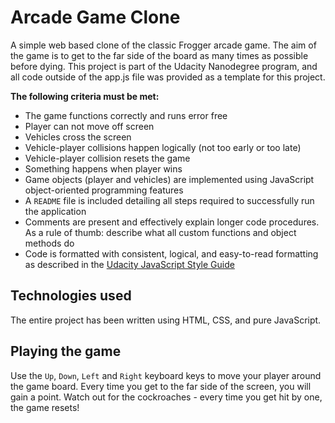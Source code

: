# Arcade Game Clone
A simple web based clone of the classic Frogger arcade game.  The aim of the game is to get to the far side of the board as many times as possible before dying.  This project is part of the Udacity Nanodegree program, and all code outside of the app.js file was provided as a template for this project.


**The following criteria must be met:**

* The game functions correctly and runs error free
* Player can not move off screen
* Vehicles cross the screen
* Vehicle-player collisions happen logically (not too early or too late)
* Vehicle-player collision resets the game
* Something happens when player wins
* Game objects (player and vehicles) are implemented using JavaScript object-oriented programming features
* A `README` file is included detailing all steps required to successfully run the application
* Comments are present and effectively explain longer code procedures. As a rule of thumb: describe what all custom functions and object methods do
* Code is formatted with consistent, logical, and easy-to-read formatting as described in the [Udacity JavaScript Style Guide](https://udacity.github.io/frontend-nanodegree-styleguide/javascript.html)

## Technologies used

The entire project has been written using HTML, CSS, and pure JavaScript.

## Playing the game

Use the `Up`, `Down`, `Left` and `Right` keyboard keys to move your player around the game board.  Every time you get to the far side of the screen, you will gain a point.  Watch out for the cockroaches - every time you get hit by one, the game resets!
